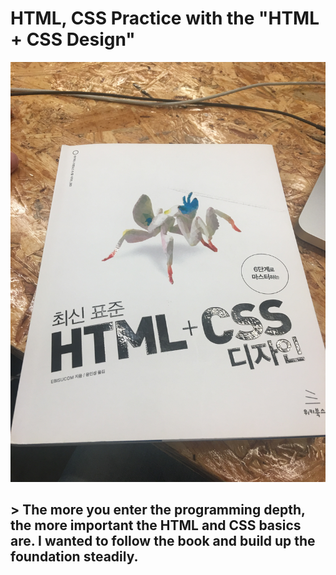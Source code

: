# HTML, CSS Practice with the "HTML + CSS Design"
![](./img/book.JPG)
## > The more you enter the programming depth, the more important the HTML and CSS basics are. I wanted to follow the book and build up the foundation steadily.